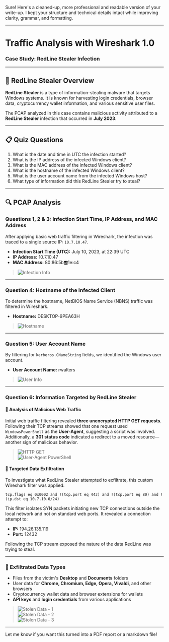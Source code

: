 Sure! Here's a cleaned-up, more professional and readable version of your write-up. I kept your structure and technical details intact while improving clarity, grammar, and formatting.

---

# Traffic Analysis with Wireshark 1.0  
### Case Study: RedLine Stealer Infection

---

## 🛑 RedLine Stealer Overview

**RedLine Stealer** is a type of information-stealing malware that targets Windows systems. It is known for harvesting login credentials, browser data, cryptocurrency wallet information, and various sensitive user files.

The PCAP analyzed in this case contains malicious activity attributed to a **RedLine Stealer** infection that occurred in **July 2023**.

---

## 📋 Quiz Questions

1. What is the date and time in UTC the infection started?  
2. What is the IP address of the infected Windows client?  
3. What is the MAC address of the infected Windows client?  
4. What is the hostname of the infected Windows client?  
5. What is the user account name from the infected Windows host?  
6. What type of information did this RedLine Stealer try to steal?

---

## 🔍 PCAP Analysis

### Questions 1, 2 & 3: Infection Start Time, IP Address, and MAC Address

After applying basic web traffic filtering in Wireshark, the infection was traced to a single source IP: `10.7.10.47`.

- **Infection Start Time (UTC):** July 10, 2023, at 22:39 UTC  
- **IP Address:** 10.7.10.47  
- **MAC Address:** 80:86:5b:ab:1e:c4  

> ![Infection Info](https://imgur.com/5L4Orm2.png)

---

### Question 4: Hostname of the Infected Client

To determine the hostname, NetBIOS Name Service (NBNS) traffic was filtered in Wireshark.

- **Hostname:** DESKTOP-9PEA63H  

> ![Hostname](https://imgur.com/FJWxf0r.png)

---

### Question 5: User Account Name

By filtering for `kerberos.CNameString` fields, we identified the Windows user account.

- **User Account Name:** rwalters  

> ![User Info](https://imgur.com/sMnshNo.png)

---

### Question 6: Information Targeted by RedLine Stealer

#### 🔎 Analysis of Malicious Web Traffic

Initial web traffic filtering revealed **three unencrypted HTTP GET requests**. Following their TCP streams showed that one request used `WindowsPowerShell` as the **User-Agent**, suggesting a script was involved. Additionally, a **301 status code** indicated a redirect to a moved resource—another sign of malicious behavior.

> ![HTTP GET](https://imgur.com/IZQJeul.png)  
> ![User-Agent PowerShell](https://imgur.com/njNP3wD.png)

#### 📡 Targeted Data Exfiltration

To investigate what RedLine Stealer attempted to exfiltrate, this custom Wireshark filter was applied:

```
tcp.flags eq 0x0002 and !(tcp.port eq 443) and !(tcp.port eq 80) and !(ip.dst eq 10.7.10.0/24)
```

This filter isolates SYN packets initiating new TCP connections outside the local network and not on standard web ports. It revealed a connection attempt to:

- **IP:** 194.26.135.119  
- **Port:** 12432  

Following the TCP stream exposed the nature of the data RedLine was trying to steal.

---

### 🎯 Exfiltrated Data Types

- Files from the victim's **Desktop** and **Documents** folders  
- User data for **Chrome, Chromium, Edge, Opera, Vivaldi**, and other browsers  
- Cryptocurrency wallet data and browser extensions for wallets  
- **API keys** and **login credentials** from various applications  

> ![Stolen Data - 1](https://imgur.com/ZiWGEfy.png)  
> ![Stolen Data - 2](https://imgur.com/4jOXgc7.png)  
> ![Stolen Data - 3](https://imgur.com/m0STuiM.png)

---

Let me know if you want this turned into a PDF report or a markdown file!
